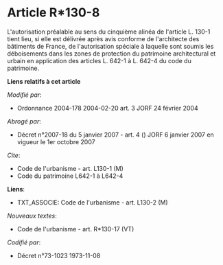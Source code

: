 # Article R*130-8

L'autorisation préalable au sens du cinquième alinéa de l'article L. 130-1 tient lieu, si elle est délivrée après avis
conforme de l'architecte des bâtiments de France, de l'autorisation spéciale à laquelle sont soumis les déboisements dans les
zones de protection du patrimoine architectural et urbain en application des articles L. 642-1 à L. 642-4 du code du
patrimoine.

**Liens relatifs à cet article**

_Modifié par_:

  - Ordonnance 2004-178 2004-02-20 art. 3 JORF 24 février 2004

_Abrogé par_:

  - Décret n°2007-18 du 5 janvier 2007 - art. 4 () JORF 6 janvier 2007 en vigueur le 1er octobre 2007

_Cite_:

  - Code de l'urbanisme - art. L130-1 (M)
  - Code du patrimoine L642-1 à L642-4

**Liens**:

  - TXT_ASSOCIE: Code de l'urbanisme - art. L130-2 (M)

_Nouveaux textes_:

  - Code de l'urbanisme - art. R*130-17 (VT)

_Codifié par_:

  - Décret n°73-1023 1973-11-08
